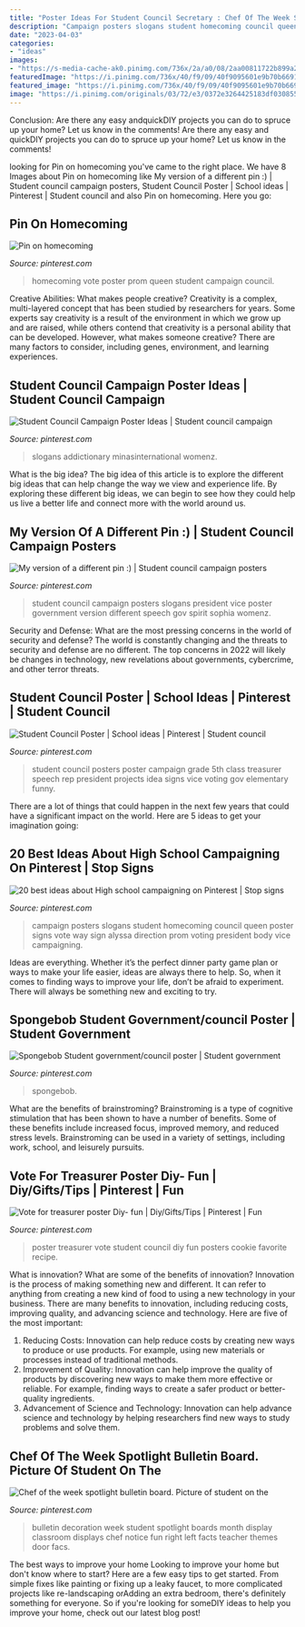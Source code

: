 ```yaml
---
title: "Poster Ideas For Student Council Secretary : Chef Of The Week Spotlight Bulletin Board. Picture Of Student On The"
description: "Campaign posters slogans student homecoming council queen poster signs vote way sign alyssa direction prom voting president body vice campaigning"
date: "2023-04-03"
categories:
- "ideas"
images:
- "https://s-media-cache-ak0.pinimg.com/736x/2a/a0/08/2aa00811722b899a2e1878a1f0e06de5.jpg"
featuredImage: "https://i.pinimg.com/736x/40/f9/09/40f9095601e9b70b66916ba1e248c384--bulleting-board-ideas-student-of-the-week.jpg"
featured_image: "https://i.pinimg.com/736x/40/f9/09/40f9095601e9b70b66916ba1e248c384--bulleting-board-ideas-student-of-the-week.jpg"
image: "https://i.pinimg.com/originals/03/72/e3/0372e3264425183df030855fb1da5c6d.jpg"
---
```



Conclusion: Are there any easy andquickDIY projects you can do to spruce up your home? Let us know in the comments!
Are there any easy and quickDIY projects you can do to spruce up your home? Let us know in the comments!

	

		
looking for Pin on homecoming you've came to the right place. We have 8 Images about Pin on homecoming like My version of a different pin :) | Student council campaign posters, Student Council Poster | School ideas | Pinterest | Student council and also Pin on homecoming. Here you go:
		
    
## Pin On Homecoming

<img loading=lazy src="https://i.pinimg.com/736x/43/b7/59/43b75994d9d3b6e977fd460c54c0d869--homecoming-queen-prom.jpg" onerror="this.onerror=null;this.src='https://tse2.mm.bing.net/th?id=OIP.d8cfTCqMna5k9y6Q_TXEWQHaJ4&amp;pid=15.1';" alt="Pin on homecoming">

_Source: pinterest.com_

>homecoming vote poster prom queen student campaign council. 

	

Creative Abilities: What makes people creative?
Creativity is a complex, multi-layered concept that has been studied by researchers for years. Some experts say creativity is a result of the environment in which we grow up and are raised, while others contend that creativity is a personal ability that can be developed. However, what makes someone creative? There are many factors to consider, including genes, environment, and learning experiences.

    
## Student Council Campaign Poster Ideas | Student Council Campaign

<img loading=lazy src="https://i.pinimg.com/736x/64/ca/9f/64ca9f48c906a4245afc478e9354d4be.jpg" onerror="this.onerror=null;this.src='https://tse4.mm.bing.net/th?id=OIP.qurAubgdJUzky6z9e36JVgHaJ3&amp;pid=15.1';" alt="Student Council Campaign Poster Ideas | Student council campaign">

_Source: pinterest.com_

>slogans addictionary minasinternational womenz. 

	

What is the big idea?
The big idea of this article is to explore the different big ideas that can help change the way we view and experience life. By exploring these different big ideas, we can begin to see how they could help us live a better life and connect more with the world around us.

    
## My Version Of A Different Pin :) | Student Council Campaign Posters

<img loading=lazy src="https://i.pinimg.com/736x/10/32/96/1032963285c52e5b04100e741bd18854--poster-ideas.jpg" onerror="this.onerror=null;this.src='https://tse3.mm.bing.net/th?id=OIP.C5BLhFDYH4LFjJ1H1xCDmwHaJ7&amp;pid=15.1';" alt="My version of a different pin :) | Student council campaign posters">

_Source: pinterest.com_

>student council campaign posters slogans president vice poster government version different speech gov spirit sophia womenz. 

	

Security and Defense: What are the most pressing concerns in the world of security and defense?
The world is constantly changing and the threats to security and defense are no different. The top concerns in 2022 will likely be changes in technology, new revelations about governments, cybercrime, and other terror threats.

    
## Student Council Poster | School Ideas | Pinterest | Student Council

<img loading=lazy src="https://s-media-cache-ak0.pinimg.com/736x/2a/a0/08/2aa00811722b899a2e1878a1f0e06de5.jpg" onerror="this.onerror=null;this.src='https://tse4.mm.bing.net/th?id=OIP.4uIPWMhhLR7sEH6xVRbpbAHaFh&amp;pid=15.1';" alt="Student Council Poster | School ideas | Pinterest | Student council">

_Source: pinterest.com_

>student council posters poster campaign grade 5th class treasurer speech rep president projects idea signs vice voting gov elementary funny. 

	

There are a lot of things that could happen in the next few years that could have a significant impact on the world. Here are 5 ideas to get your imagination going: 

    
## 20 Best Ideas About High School Campaigning On Pinterest | Stop Signs

<img loading=lazy src="https://s-media-cache-ak0.pinimg.com/736x/77/63/53/776353a4a230096924fa02e292d7d078.jpg" onerror="this.onerror=null;this.src='https://tse2.mm.bing.net/th?id=OIP.pe8cXPMRJwmhhdlgxAX4CwHaG6&amp;pid=15.1';" alt="20 best ideas about High school campaigning on Pinterest | Stop signs">

_Source: pinterest.com_

>campaign posters slogans student homecoming council queen poster signs vote way sign alyssa direction prom voting president body vice campaigning. 

	

Ideas are everything. Whether it’s the perfect dinner party game plan or ways to make your life easier, ideas are always there to help. So, when it comes to finding ways to improve your life, don’t be afraid to experiment. There will always be something new and exciting to try.

    
## Spongebob Student Government/council Poster | Student Government

<img loading=lazy src="https://i.pinimg.com/originals/03/72/e3/0372e3264425183df030855fb1da5c6d.jpg" onerror="this.onerror=null;this.src='https://tse1.mm.bing.net/th?id=OIP.4KGhi_QS6OMFGunrnuJbqQHaNK&amp;pid=15.1';" alt="Spongebob Student government/council poster | Student government">

_Source: pinterest.com_

>spongebob. 

	

What are the benefits of brainstroming?
Brainstroming is a type of cognitive stimulation that has been shown to have a number of benefits. Some of these benefits include increased focus, improved memory, and reduced stress levels. Brainstroming can be used in a variety of settings, including work, school, and leisurely pursuits.

    
## Vote For Treasurer Poster Diy- Fun | Diy/Gifts/Tips | Pinterest | Fun

<img loading=lazy src="https://s-media-cache-ak0.pinimg.com/736x/99/4d/cb/994dcbab78615c677f296bbd4662c3db.jpg" onerror="this.onerror=null;this.src='https://tse4.mm.bing.net/th?id=OIP.pNitylsdhYEA3JGsP-cm7QHaJ3&amp;pid=15.1';" alt="Vote for treasurer poster Diy- fun | Diy/Gifts/Tips | Pinterest | Fun">

_Source: pinterest.com_

>poster treasurer vote student council diy fun posters cookie favorite recipe. 

	

What is innovation? What are some of the benefits of innovation?
Innovation is the process of making something new and different. It can refer to anything from creating a new kind of food to using a new technology in your business. There are many benefits to innovation, including reducing costs, improving quality, and advancing science and technology. Here are five of the most important: 
1. Reducing Costs: Innovation can help reduce costs by creating new ways to produce or use products. For example, using new materials or processes instead of traditional methods.
2. Improvement of Quality: Innovation can help improve the quality of products by discovering new ways to make them more effective or reliable. For example, finding ways to create a safer product or better-quality ingredients.
3. Advancement of Science and Technology: Innovation can help advance science and technology by helping researchers find new ways to study problems and solve them.

    
## Chef Of The Week Spotlight Bulletin Board. Picture Of Student On The

<img loading=lazy src="https://i.pinimg.com/736x/40/f9/09/40f9095601e9b70b66916ba1e248c384--bulleting-board-ideas-student-of-the-week.jpg" onerror="this.onerror=null;this.src='https://tse4.mm.bing.net/th?id=OIP.bJKQoThS83ZizQwUeutl_QHaJ3&amp;pid=15.1';" alt="Chef of the week spotlight bulletin board. Picture of student on the">

_Source: pinterest.com_

>bulletin decoration week student spotlight boards month display classroom displays chef notice fun right left facts teacher themes door facs. 

	

The best ways to improve your home
Looking to improve your home but don't know where to start? Here are a few easy tips to get started. From simple fixes like painting or fixing up a leaky faucet, to more complicated projects like re-landscaping orAdding an extra bedroom, there's definitely something for everyone. So if you're looking for someDIY ideas to help you improve your home, check out our latest blog post!

